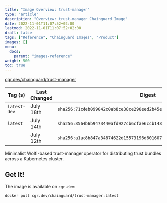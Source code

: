 ```yaml
---
title: "Image Overview: trust-manager"
type: "article"
description: "Overview: trust-manager Chainguard Image"
date: 2022-11-01T11:07:52+02:00
lastmod: 2022-11-01T11:07:52+02:00
draft: false
tags: ["Reference", "Chainguard Images", "Product"]
images: []
menu:
  docs:
    parent: "images-reference"
weight: 500
toc: true
---
```


[cgr.dev/chainguard/trust-manager](https://github.com/chainguard-images/images/tree/main/images/trust-manager)

| Tag (s)       | Last Changed | Digest                                                                    |
|---------------|--------------|---------------------------------------------------------------------------|
|  `latest-dev` | July 18th    | `sha256:71cdeb099042c0ab8ce38ce290eed2b45ef5d03da92b2ba5e23e99a4c35c4a36` |
|  `latest`     | July 14th    | `sha256:3564b6b9473440afd927cb6cfae6ccb14344db17f719edad792ce7607c7e6bff` |
|               | July 12th    | `sha256:a1ac8b847a34874622d15573196d601607b43ff2518bf8e0b4b465c3694798f7` |



Minimalist Wolfi-based trust-manager operator for distributing trust bundles across a Kubernetes cluster.

## Get It!

The image is available on `cgr.dev`:

```
docker pull cgr.dev/chainguard/trust-manager:latest
```

